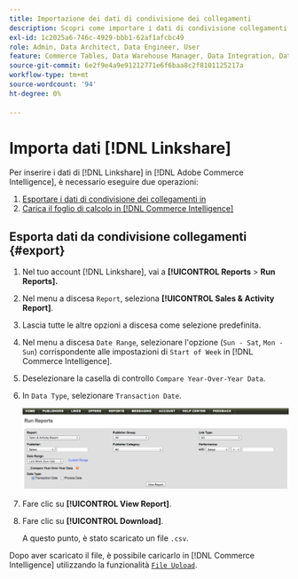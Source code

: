 ```yaml
---
title: Importazione dei dati di condivisione dei collegamenti
description: Scopri come importare i dati di condivisione collegamenti in  [!DNL Commerce Intelligence].
exl-id: 1c2025a6-746c-4929-bbb1-62af1afcbc49
role: Admin, Data Architect, Data Engineer, User
feature: Commerce Tables, Data Warehouse Manager, Data Integration, Data Import/Export
source-git-commit: 6e2f9e4a9e91212771e6f6baa8c2f8101125217a
workflow-type: tm+mt
source-wordcount: '94'
ht-degree: 0%

---
```


# Importa dati [!DNL Linkshare]

Per inserire i dati di [!DNL Linkshare] in [!DNL Adobe Commerce Intelligence], è necessario eseguire due operazioni:

1. [Esportare i dati di condivisione dei collegamenti in ](#export)
1. [Carica il foglio di calcolo in [!DNL Commerce Intelligence]](../connecting-data/using-file-uploader.md)

## Esporta dati da condivisione collegamenti {#export}

1. Nel tuo account [!DNL Linkshare], vai a **[!UICONTROL Reports** > **Run Reports].**

1. Nel menu a discesa `Report`, seleziona **[!UICONTROL Sales & Activity Report]**.

1. Lascia tutte le altre opzioni a discesa come selezione predefinita.

1. Nel menu a discesa `Date Range`, selezionare l&#39;opzione (`Sun - Sat`, `Mon - Sun`) corrispondente alle impostazioni di `Start of Week` in [!DNL Commerce Intelligence].

1. Deselezionare la casella di controllo `Compare Year-Over-Year Data`.

1. In `Data Type`, selezionare `Transaction Date`.

   ![importazione\_linkshare\_data.png](../../../assets/importing_linkshare_data.png)

1. Fare clic su **[!UICONTROL View Report]**.

1. Fare clic su **[!UICONTROL Download]**.

   A questo punto, è stato scaricato un file `.csv`.

Dopo aver scaricato il file, è possibile caricarlo in [!DNL Commerce Intelligence] utilizzando la funzionalità [`File Upload`](../connecting-data/using-file-uploader.md).
